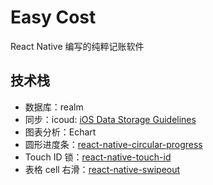 # Easy Cost

React Native 编写的纯粹记账软件

## 技术栈

- 数据库：realm
- 同步：icoud: [iOS Data Storage Guidelines](https://developer.apple.com/icloud/documentation/data-storage/index.html)
- 图表分析：Echart
- 圆形进度条：[react-native-circular-progress](https://github.com/bartgryszko/react-native-circular-progress)
- Touch ID 锁：[react-native-touch-id](https://github.com/naoufal/react-native-touch-id)
- 表格 cell 右滑：[react-native-swipeout](https://github.com/dancormier/react-native-swipeout)
